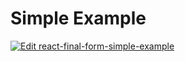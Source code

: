 # Simple Example

[![Edit react-final-form-simple-example](https://codesandbox.io/static/img/play-codesandbox.svg)](https://codesandbox.io/s/github/final-form/react-final-form/tree/master/examples/simple?fontsize=14)
